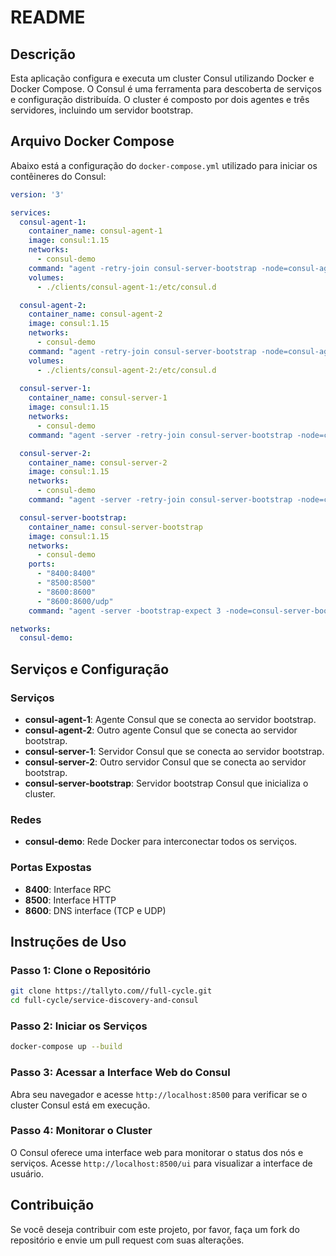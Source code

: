 # README

## Descrição

Esta aplicação configura e executa um cluster Consul utilizando Docker e Docker Compose. O Consul é uma ferramenta para descoberta de serviços e configuração distribuída. O cluster é composto por dois agentes e três servidores, incluindo um servidor bootstrap.

## Arquivo Docker Compose

Abaixo está a configuração do `docker-compose.yml` utilizado para iniciar os contêineres do Consul:

```yaml
version: '3'

services:
  consul-agent-1:
    container_name: consul-agent-1
    image: consul:1.15
    networks:
      - consul-demo
    command: "agent -retry-join consul-server-bootstrap -node=consul-agent-1 -config-dir=/etc/consul.d -client 0.0.0.0"
    volumes: 
      - ./clients/consul-agent-1:/etc/consul.d

  consul-agent-2:
    container_name: consul-agent-2
    image: consul:1.15
    networks:
      - consul-demo
    command: "agent -retry-join consul-server-bootstrap -node=consul-agent-2 -config-dir=/etc/consul.d -client 0.0.0.0"
    volumes: 
      - ./clients/consul-agent-2:/etc/consul.d
      
  consul-server-1:
    container_name: consul-server-1
    image: consul:1.15
    networks:
      - consul-demo
    command: "agent -server -retry-join consul-server-bootstrap -node=consul-server-1 -client 0.0.0.0"

  consul-server-2:
    container_name: consul-server-2
    image: consul:1.15
    networks:
      - consul-demo
    command: "agent -server -retry-join consul-server-bootstrap -node=consul-server-2 -client 0.0.0.0"

  consul-server-bootstrap:
    container_name: consul-server-bootstrap
    image: consul:1.15
    networks:
      - consul-demo
    ports:
      - "8400:8400"
      - "8500:8500"
      - "8600:8600"
      - "8600:8600/udp"
    command: "agent -server -bootstrap-expect 3 -node=consul-server-bootstrap -ui -client 0.0.0.0"

networks:
  consul-demo:
```

## Serviços e Configuração

### Serviços

- **consul-agent-1**: Agente Consul que se conecta ao servidor bootstrap.
- **consul-agent-2**: Outro agente Consul que se conecta ao servidor bootstrap.
- **consul-server-1**: Servidor Consul que se conecta ao servidor bootstrap.
- **consul-server-2**: Outro servidor Consul que se conecta ao servidor bootstrap.
- **consul-server-bootstrap**: Servidor bootstrap Consul que inicializa o cluster.

### Redes

- **consul-demo**: Rede Docker para interconectar todos os serviços.

### Portas Expostas

- **8400**: Interface RPC
- **8500**: Interface HTTP
- **8600**: DNS interface (TCP e UDP)

## Instruções de Uso

### Passo 1: Clone o Repositório

```bash
git clone https://tallyto.com//full-cycle.git
cd full-cycle/service-discovery-and-consul
```

### Passo 2: Iniciar os Serviços

```bash
docker-compose up --build
```

### Passo 3: Acessar a Interface Web do Consul

Abra seu navegador e acesse `http://localhost:8500` para verificar se o cluster Consul está em execução.

### Passo 4: Monitorar o Cluster

O Consul oferece uma interface web para monitorar o status dos nós e serviços. Acesse `http://localhost:8500/ui` para visualizar a interface de usuário.

## Contribuição

Se você deseja contribuir com este projeto, por favor, faça um fork do repositório e envie um pull request com suas alterações.
